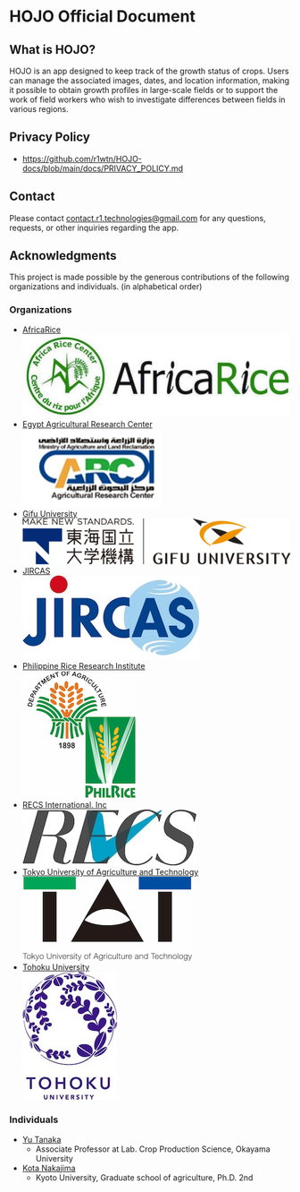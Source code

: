 # HOJO Official Document

## What is HOJO?

HOJO is an app designed to keep track of the growth status of crops. Users can manage the associated images, dates, and location information, making it possible to obtain growth profiles in large-scale fields or to support the work of field workers who wish to investigate differences between fields in various regions.

## Privacy Policy

- <https://github.com/r1wtn/HOJO-docs/blob/main/docs/PRIVACY_POLICY.md>

## Contact

Please contact contact.r1.technologies@gmail.com for any questions, requests, or other inquiries regarding the app.


## Acknowledgments

This project is made possible by the generous contributions of the following organizations and individuals. (in alphabetical order)

### Organizations

- [AfricaRice](https://www.africarice.org/)  
![](./images/africa_rice.jpg)  
- [Egypt Agricultural Research Center](http://www.arc.sci.eg/default.aspx?lang=en)  
![](./images/egypt-agricultural-research-center.jpg)
- [Gifu University](https://www.gifu-u.ac.jp/en/)  
![](./images/gifu_univ.jpg)
- [JIRCAS](https://www.jircas.go.jp/en)  
![](./images/JIRCAS_LOGO_A8_874x414.jpg)
- [Philippine Rice Research Institute](https://www.philrice.gov.ph/)  
![](./images/Philippine_Rice_Research_Institute.jpg)
- [RECS International. Inc](https://recs-intl.co.jp/en)  
![](./images/recs.jpg)
- [Tokyo University of Agriculture and Technology](https://www.tuat.ac.jp/)  
![](./images/tat_univ.jpg)  
- [Tohoku University](https://www.tohoku.ac.jp/en/)  
![](./images/tohoku_univ.jpg)


### Individuals

- [Yu Tanaka](https://twitter.com/YuTanaka6400)
  - Associate Professor at Lab. Crop Production Science, Okayama University
- [Kota Nakajima](https://twitter.com/kn100306)
  - Kyoto University, Graduate school of agriculture, Ph.D. 2nd
